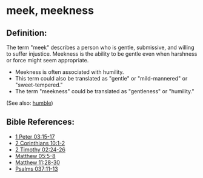 # meek, meekness #

## Definition: ##

The term "meek" describes a person who is gentle, submissive, and willing to suffer injustice. Meekness is the ability to be gentle even when harshness or force might seem appropriate.

* Meekness is often associated with humility.
* This term could also be translated as "gentle" or "mild-mannered" or "sweet-tempered."
* The term "meekness" could be translated as "gentleness" or "humility."

(See also: [humble](../other/humble.md))

## Bible References: ##

* [1 Peter 03:15-17](en/tn/1pe/help/03/15)
* [2 Corinthians 10:1-2](en/tn/2co/help/10/01)
* [2 Timothy 02:24-26](en/tn/2ti/help/02/24)
* [Matthew 05:5-8](en/tn/mat/help/05/05)
* [Matthew 11:28-30](en/tn/mat/help/11/28)
* [Psalms 037:11-13](en/tn/psa/help/37/11)